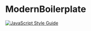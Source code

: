 # ModernBoilerplate

[![JavaScript Style Guide](https://cdn.rawgit.com/standard/standard/master/badge.svg)](https://github.com/standard/standard)